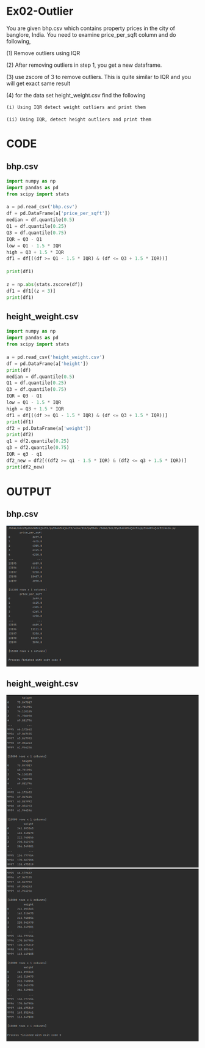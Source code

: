 # Ex02-Outlier

You are given bhp.csv which contains property prices in the city of banglore, India. You need to examine price_per_sqft column and do following,

(1) Remove outliers using IQR 

(2) After removing outliers in step 1, you get a new dataframe.

(3) use zscore of 3 to remove outliers. This is quite similar to IQR and you will get exact same result

(4) for the data set height_weight.csv find the following

    (i) Using IQR detect weight outliers and print them

    (ii) Using IQR, detect height outliers and print them


# CODE
## bhp.csv
```python
import numpy as np
import pandas as pd
from scipy import stats

a = pd.read_csv('bhp.csv')
df = pd.DataFrame(a['price_per_sqft'])
median = df.quantile(0.5)
Q1 = df.quantile(0.25)
Q3 = df.quantile(0.75)
IQR = Q3 - Q1
low = Q1 - 1.5 * IQR
high = Q3 + 1.5 * IQR
df1 = df[((df >= Q1 - 1.5 * IQR) & (df <= Q3 + 1.5 * IQR))]

print(df1)

z = np.abs(stats.zscore(df))
df1 = df1[(z < 3)]
print(df1)

```
## height_weight.csv
```python
import numpy as np
import pandas as pd
from scipy import stats

a = pd.read_csv('height_weight.csv')
df = pd.DataFrame(a['height'])
print(df)
median = df.quantile(0.5)
Q1 = df.quantile(0.25)
Q3 = df.quantile(0.75)
IQR = Q3 - Q1
low = Q1 - 1.5 * IQR
high = Q3 + 1.5 * IQR
df1 = df[((df >= Q1 - 1.5 * IQR) & (df <= Q3 + 1.5 * IQR))]
print(df1)
df2 = pd.DataFrame(a['weight'])
print(df2)
q1 = df2.quantile(0.25)
q3 = df2.quantile(0.75)
IQR = q3 - q1
df2_new = df2[((df2 >= q1 - 1.5 * IQR) & (df2 <= q3 + 1.5 * IQR))]
print(df2_new)

```

# OUTPUT

## bhp.csv
![image](./Screenshot%20from%202023-03-24%2012-45-27.png)

## height_weight.csv
![image](./Screenshot%20from%202023-03-24%2012-58-06.png)
![image](./Screenshot%20from%202023-03-24%2012-58-10.png)

